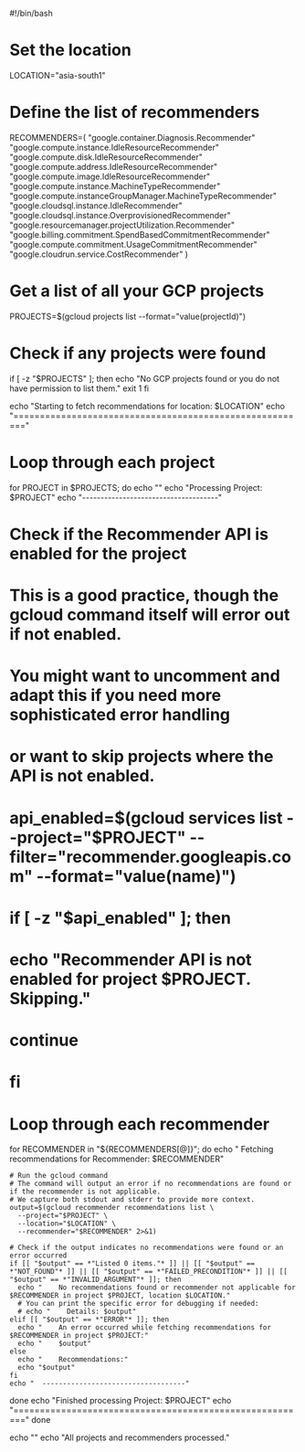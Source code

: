 #!/bin/bash

# Set the location
LOCATION="asia-south1"

# Define the list of recommenders
RECOMMENDERS=(
  "google.container.Diagnosis.Recommender"
  "google.compute.instance.IdleResourceRecommender"
  "google.compute.disk.IdleResourceRecommender"
  "google.compute.address.IdleResourceRecommender"
  "google.compute.image.IdleResourceRecommender"
  "google.compute.instance.MachineTypeRecommender"
  "google.compute.instanceGroupManager.MachineTypeRecommender"
  "google.cloudsql.instance.IdleRecommender"
  "google.cloudsql.instance.OverprovisionedRecommender"
  "google.resourcemanager.projectUtilization.Recommender"
  "google.billing.commitment.SpendBasedCommitmentRecommender"
  "google.compute.commitment.UsageCommitmentRecommender"
  "google.cloudrun.service.CostRecommender"
)

# Get a list of all your GCP projects
PROJECTS=$(gcloud projects list --format="value(projectId)")

# Check if any projects were found
if [ -z "$PROJECTS" ]; then
  echo "No GCP projects found or you do not have permission to list them."
  exit 1
fi

echo "Starting to fetch recommendations for location: $LOCATION"
echo "========================================================"

# Loop through each project
for PROJECT in $PROJECTS; do
  echo ""
  echo "Processing Project: $PROJECT"
  echo "-------------------------------------"

  # Check if the Recommender API is enabled for the project
  # This is a good practice, though the gcloud command itself will error out if not enabled.
  # You might want to uncomment and adapt this if you need more sophisticated error handling
  # or want to skip projects where the API is not enabled.
  #
  # api_enabled=$(gcloud services list --project="$PROJECT" --filter="recommender.googleapis.com" --format="value(name)")
  # if [ -z "$api_enabled" ]; then
  #   echo "Recommender API is not enabled for project $PROJECT. Skipping."
  #   continue
  # fi

  # Loop through each recommender
  for RECOMMENDER in "${RECOMMENDERS[@]}"; do
    echo "  Fetching recommendations for Recommender: $RECOMMENDER"

    # Run the gcloud command
    # The command will output an error if no recommendations are found or if the recommender is not applicable.
    # We capture both stdout and stderr to provide more context.
    output=$(gcloud recommender recommendations list \
      --project="$PROJECT" \
      --location="$LOCATION" \
      --recommender="$RECOMMENDER" 2>&1)

    # Check if the output indicates no recommendations were found or an error occurred
    if [[ "$output" == *"Listed 0 items."* ]] || [[ "$output" == *"NOT_FOUND"* ]] || [[ "$output" == *"FAILED_PRECONDITION"* ]] || [[ "$output" == *"INVALID_ARGUMENT"* ]]; then
      echo "    No recommendations found or recommender not applicable for $RECOMMENDER in project $PROJECT, location $LOCATION."
      # You can print the specific error for debugging if needed:
      # echo "    Details: $output"
    elif [[ "$output" == *"ERROR"* ]]; then
      echo "    An error occurred while fetching recommendations for $RECOMMENDER in project $PROJECT:"
      echo "    $output"
    else
      echo "    Recommendations:"
      echo "$output"
    fi
    echo "  -----------------------------------"
  done
  echo "Finished processing Project: $PROJECT"
  echo "========================================================"
done

echo ""
echo "All projects and recommenders processed."
